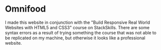 # Omnifood

I made this website in conjunction with the "Build Responsive Real World Websites with HTML5 and CSS3" course on StackSkills. There are some syntax errors as a result of trying something the course that was not able to be replicated on my machine, but otherwise it looks like a professional website. 
